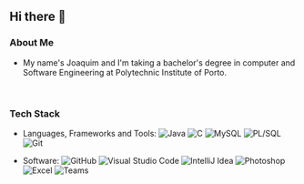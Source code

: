 ## Hi there 👋

<h3> About Me </h3>

- My name's Joaquim and I'm taking a bachelor's degree in computer and Software Engineering at Polytechnic Institute of Porto.
<p> &nbsp&nbsp&nbsp

<h3> Tech Stack </h3>

 - Languages, Frameworks and Tools:
  ![Java](https://img.shields.io/badge/-Java-333333?style=flat&logo=Java)
  ![C](https://img.shields.io/badge/-C-333333?style=flat&logo=)
  ![MySQL](https://img.shields.io/badge/-MySQL-333333?style=flat&logo=mysql)
  ![PL/SQL](https://img.shields.io/badge/-PL/SQL-333333?style=flat&logo=oracle)
  ![Git](https://img.shields.io/badge/-Git-333333?style=flat&logo=git)

- Software:
  ![GitHub](https://img.shields.io/badge/-GitHub-333333?style=flat&logo=github)
  ![Visual Studio Code](https://img.shields.io/badge/-Visual%20Studio%20Code-333333?style=flat&logo=code)
  ![IntelliJ Idea](https://img.shields.io/badge/-IntelliJ%20Idea-333333?style=flat&logo=intellijidea)
  ![Photoshop](https://img.shields.io/badge/-Photoshop-333333?style=flat&logo=adobephotoshop)
  ![Excel](https://img.shields.io/badge/-Excel-333333?style=flat&logo=excel)
  ![Teams](https://img.shields.io/badge/-Teams-333333?style=flat&logo=microsoftteams)

<!--
**Txitxo04/Txitxo04** is a ✨ _special_ ✨ repository because its `README.md` (this file) appears on your GitHub profile.

Here are some ideas to get you started:

- 🔭 I’m currently working on ...
- 🌱 I’m currently learning ...
- 👯 I’m looking to collaborate on ...
- 🤔 I’m looking for help with ...
- 💬 Ask me about ...
- 📫 How to reach me: ...
- 😄 Pronouns: ...
- ⚡ Fun fact: ...
-->
